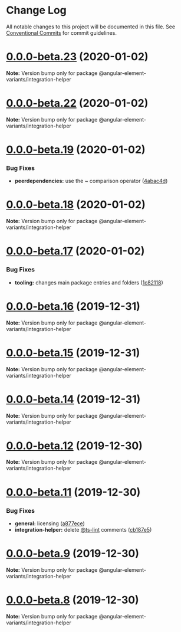 # Change Log

All notable changes to this project will be documented in this file.
See [Conventional Commits](https://conventionalcommits.org) for commit guidelines.

# [0.0.0-beta.23](https://github.com/BioPhoton/angular-element-variants/tree/master/packages/integration-helper/compare/v0.0.0-beta.22...v0.0.0-beta.23) (2020-01-02)

**Note:** Version bump only for package @angular-element-variants/integration-helper





# [0.0.0-beta.22](https://github.com/BioPhoton/angular-element-variants/tree/master/packages/integration-helper/compare/v0.0.0-beta.20...v0.0.0-beta.22) (2020-01-02)

**Note:** Version bump only for package @angular-element-variants/integration-helper

# [0.0.0-beta.19](https://github.com/BioPhoton/angular-element-variants/tree/master/packages/integration-helper/compare/v0.0.0-beta.18...v0.0.0-beta.19) (2020-01-02)

### Bug Fixes

- **peerdependencies:** use the ~ comparison operator ([4abac4d](https://github.com/BioPhoton/angular-element-variants/tree/master/packages/integration-helper/commit/4abac4d6cffd3a1c000a057e0f816194d00c3060))

# [0.0.0-beta.18](https://github.com/BioPhoton/angular-element-variants/tree/master/packages/integration-helper/compare/v0.0.0-beta.17...v0.0.0-beta.18) (2020-01-02)

**Note:** Version bump only for package @angular-element-variants/integration-helper

# [0.0.0-beta.17](https://github.com/BioPhoton/angular-element-variants/tree/master/packages/integration-helper/compare/v0.0.0-beta.16...v0.0.0-beta.17) (2020-01-02)

### Bug Fixes

- **tooling:** changes main package entries and folders ([1c82118](https://github.com/BioPhoton/angular-element-variants/tree/master/packages/integration-helper/commit/1c821184ccd822f60565e8f1029a00395cc62409))

# [0.0.0-beta.16](https://github.com/BioPhoton/angular-element-variants/tree/master/packages/integration-helper/compare/v0.0.0-beta.15...v0.0.0-beta.16) (2019-12-31)

**Note:** Version bump only for package @angular-element-variants/integration-helper

# [0.0.0-beta.15](https://github.com/BioPhoton/angular-element-variants/tree/master/packages/integration-helper/compare/v0.0.0-beta.14...v0.0.0-beta.15) (2019-12-31)

**Note:** Version bump only for package @angular-element-variants/integration-helper

# [0.0.0-beta.14](https://github.com/BioPhoton/angular-element-variants/tree/master/packages/integration-helper/compare/v0.0.0-beta.13...v0.0.0-beta.14) (2019-12-31)

**Note:** Version bump only for package @angular-element-variants/integration-helper

# [0.0.0-beta.12](https://github.com/BioPhoton/angular-element-variants/tree/master/packages/integration-helper/compare/v0.0.0-beta.11...v0.0.0-beta.12) (2019-12-30)

**Note:** Version bump only for package @angular-element-variants/integration-helper

# [0.0.0-beta.11](https://github.com/BioPhoton/angular-element-variants/tree/master/packages/integration-helper/compare/v0.0.0-beta.10...v0.0.0-beta.11) (2019-12-30)

### Bug Fixes

- **general:** licensing ([a877ece](https://github.com/BioPhoton/angular-element-variants/tree/master/packages/integration-helper/commit/a877ece59c3c4f4e158605699ec233d5f3793229))
- **integration-helper:** delete [@ts-lint](https://github.com/ts-lint) comments ([cb187e5](https://github.com/BioPhoton/angular-element-variants/tree/master/packages/integration-helper/commit/cb187e5b704b895871ee68a76f5177073a0476e6))

# [0.0.0-beta.9](https://github.com/BioPhoton/angular-element-variants/tree/master/packages/integration-helper/compare/v0.0.0-beta.8...v0.0.0-beta.9) (2019-12-30)

**Note:** Version bump only for package @angular-element-variants/integration-helper

# [0.0.0-beta.8](https://github.com/BioPhoton/angular-element-variants/tree/master/packages/integration-helper/compare/v0.0.0-beta.6...v0.0.0-beta.8) (2019-12-30)

**Note:** Version bump only for package @angular-element-variants/integration-helper
